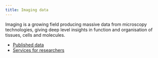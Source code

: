 ```yaml
---
title: Imaging data
---
```


Imaging is a growing field producing massive data from microscopy technologies, giving deep level insights in function and organisation of tissues, cells and molecules.

* [Published data](data)
* [Services for researchers](services)

